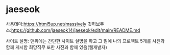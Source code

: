 # jaeseok

사용테마:https://html5up.net/massively
깃허브주소:https://github.com/jaeseok14/jaeseok/edit/main/README.md

사이트 설명: 맨위에는 간단한 사이트 설명을 하고 그 밑에 나의 프로젝트 5개를 사진과 함께 게시함 
희망직무 또한 사진과 함께 있음(웹개발자)
